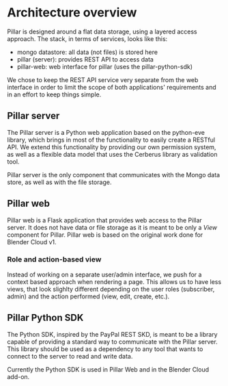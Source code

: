 # Architecture overview

Pillar is designed around a flat data storage, using a layered access approach.
The stack, in terms of services, looks like this:

* mongo datastore: all data (not files) is stored here
* pillar (server): provides REST API to access data
* pillar-web: web interface for pillar (uses the pillar-python-sdk)

We chose to keep the REST API service very separate from the web interface in
order to limit the scope of both applications' requirements and in an effort to
keep things simple.

## Pillar server
The Pillar server is a Python web application based on the python-eve library,
which brings in most of the functionality to easily create a RESTful API.
We extend this functionality by providing our own permission system, as well as
a flexible data model that uses the Cerberus library as validation tool.

Pillar server is the only component that communicates with the Mongo data store,
as well as with the file storage.

## Pillar web
Pillar web is a Flask application that provides web access to the Pillar server.
It does not have data or file storage as it is meant to be only a *View*
component for Pillar. Pillar web is based on the original work done for Blender
Cloud v1.

### Role and action-based view
Instead of working on a separate user/admin interface, we push for a context
based approach when rendering a page. This allows us to have less views, that
look slighlty different depending on the user roles (subscriber, admin) and the
action performed (view, edit, create, etc.).

## Pillar Python SDK
The Python SDK, inspired by the PayPal REST SKD, is meant to be a library
capable of providing a standard way to communicate with the Pillar server.
This library should be used as a dependency to any tool that wants to connect
to the server to read and write data.

Currently the Python SDK is used in Pillar Web and in the Blender Cloud add-on.
